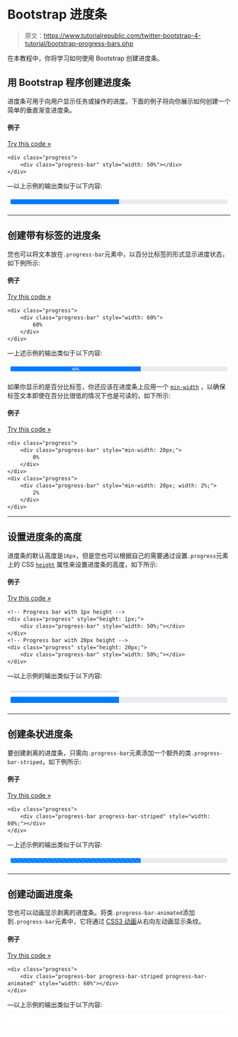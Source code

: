 # Bootstrap 进度条

> 原文：<https://www.tutorialrepublic.com/twitter-bootstrap-4-tutorial/bootstrap-progress-bars.php>

在本教程中，你将学习如何使用 Bootstrap 创建进度条。

## 用 Bootstrap 程序创建进度条

进度条可用于向用户显示任务或操作的进度。下面的例子将向你展示如何创建一个简单的垂直渐变进度条。

#### 例子

[Try this code »](../codelab.php?topic=bootstrap-4&file=progress-bar "Try this code using online Editor")

```
<div class="progress">
    <div class="progress-bar" style="width: 50%"></div>
</div>
```

—以上示例的输出类似于以下内容:

[![Bootstrap Progress Bar](img/f881e8921df2f148e18895a9dc64bf6d.png)](../codelab.php?topic=bootstrap-4&file=progress-bar) 

* * *

## 创建带有标签的进度条

您也可以将文本放在`.progress-bar`元素中，以百分比标签的形式显示进度状态，如下例所示:

#### 例子

[Try this code »](../codelab.php?topic=bootstrap-4&file=progress-bar-with-label "Try this code using online Editor")

```
<div class="progress">
    <div class="progress-bar" style="width: 60%">
        60%
    </div>
</div>
```

—上述示例的输出类似于以下内容:

[![Bootstrap Progress Bar with Label](img/317f220624418558c93901e6345fa846.png)](../codelab.php?topic=bootstrap-4&file=progress-bar-with-label) 

如果你显示的是百分比标签，你还应该在进度条上应用一个 [`min-width`](../css-reference/css-min-width-property.php) ，以确保标签文本即使在百分比很低的情况下也是可读的，如下所示:

#### 例子

[Try this code »](../codelab.php?topic=bootstrap-4&file=progress-bar-with-label-and-min-width "Try this code using online Editor")

```
<div class="progress">
    <div class="progress-bar" style="min-width: 20px;">
        0%
    </div>
</div>
<div class="progress">
    <div class="progress-bar" style="min-width: 20px; width: 2%;">
        2%
    </div>
</div>
```

* * *

## 设置进度条的高度

进度条的默认高度是`16px`，但是您也可以根据自己的需要通过设置`.progress`元素上的 CSS [`height`](/css-reference/css-height-property.php) 属性来设置进度条的高度，如下所示:

#### 例子

[Try this code »](../codelab.php?topic=bootstrap-4&file=progress-bar-height-sizing "Try this code using online Editor")

```
<!-- Progress bar with 1px height -->
<div class="progress" style="height: 1px;">
    <div class="progress-bar" style="width: 50%;"></div>
</div>
<!-- Progress bar with 20px height -->
<div class="progress" style="height: 20px;">
    <div class="progress-bar" style="width: 50%;"></div>
</div>
```

—以上示例的输出类似于以下内容:

[![Bootstrap Progress Bar Height Sizing](img/b34428807464f5c8d90f11afd8da7b9d.png)](../codelab.php?topic=bootstrap-4&file=progress-bar-height-sizing) 

* * *

## 创建条状进度条

要创建剥离的进度条，只需向`.progress-bar`元素添加一个额外的类`.progress-bar-striped`，如下例所示:

#### 例子

[Try this code »](../codelab.php?topic=bootstrap-4&file=stripped-progress-bar "Try this code using online Editor")

```
<div class="progress">
    <div class="progress-bar progress-bar-striped" style="width: 60%;"></div>
</div>
```

—上述示例的输出类似于以下内容:

[![Bootstrap Stripped Progress Bar](img/5d0648d3e8ccbc8f5979c61aa3b57cdd.png)](../codelab.php?topic=bootstrap-4&file=stripped-progress-bar) 

* * *

## 创建动画进度条

您也可以动画显示剥离的进度条。将类`.progress-bar-animated`添加到`.progress-bar`元素中，它将通过 [CSS3 动画](/css-tutorial/css3-animations.php)从右向左动画显示条纹。

#### 例子

[Try this code »](../codelab.php?topic=bootstrap-4&file=animated-progress-bar "Try this code using online Editor")

```
<div class="progress">
    <div class="progress-bar progress-bar-striped progress-bar-animated" style="width: 60%"></div>
</div>
```

—以上示例的输出类似于以下内容:

<iframe src="../examples/bootstrap/bootstrap-animated-progress-bar.html" style="border:none;display:block;width:100%;height:36px;"></div> </div> <hr/> <h2>动态更改进度条值</h2> <p>静态进度条给人的印象不是很深刻。下面的例子将让您大致了解如何使用 jQuery 动态更新 Bootstrap 进度条的状态。</p> <!--Code box--> <div class="example"> <div class="codebox"> <div class="codebox-title"><h4>例子</h4><a href="../codelab.php?topic=bootstrap-4&amp;file=dynamically-change-bootstrap-progress-bar-value" target="_blank" class="try-btn" title="Try this code using online Editor">Try this code <span>»</span></a></div> <pre class="syntax-highlighter line-numbers"><code class="language-markup">&lt;!-- Progress bar HTML --&gt; &lt;div class="progress"&gt; &lt;div class="progress-bar progress-bar-striped" style="min-width: 20px;"&gt;&lt;/div&gt; &lt;/div&gt; &lt;!-- jQuery Script --&gt; &lt;script type="text/javascript"&gt; var i = 0; function makeProgress(){ if(i &lt; 100){ i = i + 1; $(".progress-bar").css("width", i + "%").text(i + " %"); } // Wait for sometime before running this script again setTimeout("makeProgress()", 100); } makeProgress(); &lt;/script&gt;</code></pre> </div> </div> <!--End:Code box--> <hr/> <h2>创建堆叠进度条</h2> <p>您也可以将多个进度条放入同一个进度条中进行堆叠。</p> <!--Code box--> <div class="example"> <div class="codebox"> <div class="codebox-title"><h4>例子</h4><a href="../codelab.php?topic=bootstrap-4&amp;file=stacked-progress-bar" target="_blank" class="try-btn" title="Try this code using online Editor">Try this code <span>»</span></a></div> <pre class="syntax-highlighter line-numbers"><code class="language-markup">&lt;div class="progress"&gt; &lt;div class="progress-bar bg-success" style="width: 40%"&gt; Program Files (40%) &lt;/div&gt; &lt;div class="progress-bar bg-warning" style="width: 25%"&gt; Residual Files (25%) &lt;/div&gt; &lt;div class="progress-bar bg-danger" style="width: 15%"&gt; Junk Files (15%) &lt;/div&gt; &lt;/div&gt;</code></pre> </div> </div> <!--End:Code box--> <p>—以上示例的输出类似于以下内容:</p> <div class="shadow"> <div class="preview-box"> <a href="../codelab.php?topic=bootstrap-4&amp;file=stacked-progress-bar" target="_blank"> <img src="img/c7f975ee72295cfc81d18e7d9a0555b9.png" width="730" height="36" alt="Bootstrap Stacked Progress Bar" data-original-src="https://www.tutorialrepublic.com/limg/bootstrap-4/bootstrap-stacked-progress-bar.png"/> </a> </div> </div> <hr/> <h2>带有强调类别的进度条</h2> <p>Bootstrap 还为进度条提供了一些强调实用程序类，这些类可以进一步用于通过颜色传达含义，如下例所示:</p> <!--Code box--> <div class="example"> <div class="codebox"> <div class="codebox-title"><h4>例子</h4><a href="../codelab.php?topic=bootstrap-4&amp;file=progress-bar-with-emphasis" target="_blank" class="try-btn" title="Try this code using online Editor">Try this code <span>»</span></a></div> <pre class="syntax-highlighter line-numbers"><code class="language-markup">&lt;div class="progress"&gt; &lt;div class="progress-bar bg-info" style="width: 20%"&gt;&lt;/div&gt; &lt;/div&gt; &lt;div class="progress"&gt; &lt;div class="progress-bar bg-success" style="width: 40%"&gt;&lt;/div&gt; &lt;/div&gt; &lt;div class="progress"&gt; &lt;div class="progress-bar bg-warning" style="width: 80%"&gt;&lt;/div&gt; &lt;/div&gt; &lt;div class="progress"&gt; &lt;div class="progress-bar bg-danger" style="width: 90%"&gt;&lt;/div&gt; &lt;/div&gt;</code></pre> </div> </div> <!--End:Code box--> <p>—上述示例的输出类似于以下内容:</p> <div class="shadow"> <div class="preview-box"> <a href="../codelab.php?topic=bootstrap-4&amp;file=progress-bar-with-emphasis" target="_blank"> <img src="img/603c631a06b1d066a39ffb9b44d48cf4.png" width="730" height="132" alt="Bootstrap Progress Bar with Emphasis" data-original-src="https://www.tutorialrepublic.com/limg/bootstrap-4/bootstrap-progress-bar-with-emphasis.png"/> </a> </div> </div> <hr/> <h2>带强调类的条纹进度条</h2> <p>类似于纯色，你也可以创建不同的条纹进度条。</p> <!--Code box--> <div class="example"> <div class="codebox"> <div class="codebox-title"><h4>例子</h4><a href="../codelab.php?topic=bootstrap-4&amp;file=striped-progress-bar-with-emphasis" target="_blank" class="try-btn" title="Try this code using online Editor">Try this code <span>»</span></a></div> <pre class="syntax-highlighter line-numbers"><code class="language-markup">&lt;div class="progress"&gt; &lt;div class="progress-bar progress-bar-striped bg-info" style="width: 20%"&gt;&lt;/div&gt; &lt;/div&gt; &lt;div class="progress"&gt; &lt;div class="progress-bar progress-bar-striped bg-success" style="width: 40%"&gt;&lt;/div&gt; &lt;/div&gt; &lt;div class="progress"&gt; &lt;div class="progress-bar progress-bar-striped bg-warning" style="width: 80%"&gt;&lt;/div&gt; &lt;/div&gt; &lt;div class="progress"&gt; &lt;div class="progress-bar progress-bar-striped bg-danger" style="width: 90%"&gt;&lt;/div&gt; &lt;/div&gt;</code></pre> </div> </div> <!--End:Code box--> <p>—以上示例的输出类似于以下内容:</p> <div class="shadow"> <div class="preview-box"> <a href="../codelab.php?topic=bootstrap-4&amp;file=striped-progress-bar-with-emphasis" target="_blank"> <img src="img/e9c3b97b7e03b6d681c55e42d2a2ea10.png" width="730" height="132" alt="Bootstrap Striped Progress Bar with Emphasis" data-original-src="https://www.tutorialrepublic.com/limg/bootstrap-4/bootstrap-striped-progress-bar-with-emphasis.png"/> </a> </div> </div> <!--Bottom Navigation--> <!--End:Bottom Navigation--> <!-- InstanceEndEditable --> </body> </html></iframe>